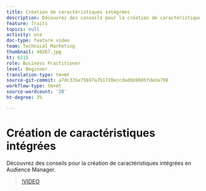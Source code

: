 ```yaml
---
title: Création de caractéristiques intégrées
description: Découvrez des conseils pour la création de caractéristiques intégrées en Audience Manager.
feature: Traits
topics: null
activity: use
doc-type: feature video
team: Technical Marketing
thumbnail: 40267.jpg
kt: 6215
role: Business Practitioner
level: Beginner
translation-type: tm+mt
source-git-commit: a7dc335e75697a7b1720eccdadbb9605fdeda798
workflow-type: tm+mt
source-wordcount: '28'
ht-degree: 3%

---
```



# Création de caractéristiques intégrées

Découvrez des conseils pour la création de caractéristiques intégrées en Audience Manager.

>[!VIDEO](https://video.tv.adobe.com/v/40267/?quality=12&learn=on)
